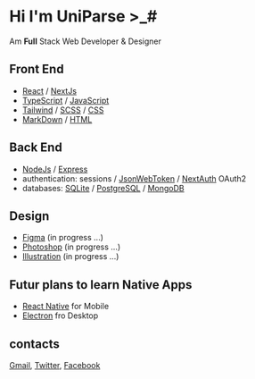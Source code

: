 # Hi I'm UniParse >_#

Am **Full** Stack Web Developer & Designer

## Front End
- [React](https://react.dev) /
[NextJs](https://nextjs.org)
- [TypeScript](https://typescriptlang.org) /
[JavaScript](https://javascript.info)
- [Tailwind](https://tailwindcss.com) /
[SCSS](https://sass-lang.com) /
[CSS](https://developer.mozilla.org/en-US/docs/Web/CSS)
- [MarkDown](https://markdownguide.org) /
[HTML](https://developer.mozilla.org/en-US/docs/Web/HTML)

## Back End
- [NodeJs](https://nodejs.org) /
[Express](https://expressjs.com)
- authentication: sessions /
[JsonWebToken](https://npmjs.com/package/jsonwebtoken) /
[NextAuth](https://next-auth.js.org) OAuth2
- databases: [SQLite](https://www.sqlite.org) /
[PostgreSQL](https://postgresql.org) /
[MongoDB](https://mongodb.com)

## Design
- [Figma](https://figma.com/@UniParse) (in progress ...)
- [Photoshop](https://adobe.com/products/photoshop) (in progress ...)
- [Illustration](https://adobe.com/products/illustrator) (in progress ...)

## Futur plans to learn Native Apps
- [React Native](https://reactnative.dev) for Mobile
- [Electron](https://electronjs.org) fro Desktop

## contacts
[Gmail](mailto:theuniparse@gmail.com),
[Twitter](https://twitter.com/uniparse),
[Facebook](https://facebook.com/uniparse)
  
